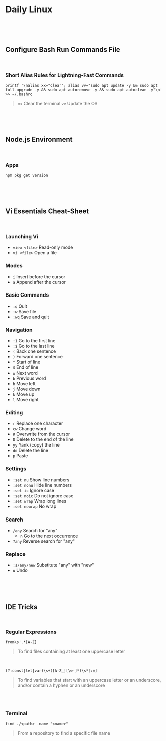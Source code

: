 



# Daily Linux

<br />
<br />
<br />




## Configure Bash Run Commands File

<br />




### Short Alias Rules for Lightning-Fast Commands


```Shell
printf '\nalias xx="clear"; alias vv="sudo apt update -y && sudo apt full-upgrade -y && sudo apt autoremove -y && sudo apt autoclean -y"\n' >> ~/.bashrc
```
> `xx` Clear the terminal `vv` Update the OS

<br />
<br />
<br />




## Node.js Environment

<br />




### Apps

```Shell
npm pkg get version
```

<br />
<br />
<br />




## Vi Essentials Cheat-Sheet

<br />



### Launching Vi
- `view <file>` Read-only mode
- `vi <file>` Open a file

### Modes
- `i` Insert before the cursor
- `a` Append after the cursor

### Basic Commands
- `:q` Quit
- `:w` Save file
- `:wq` Save and quit

### Navigation
- `:1` Go to the first line
- `:$` Go to the last line
- `(` Back one sentence
- `)` Forward one sentence
- `^` Start of line
- `$` End of line
- `w` Next word
- `b` Previous word
- `h` Move left
- `j` Move down
- `k` Move up
- `l` Move right

### Editing
- `r` Replace one character
- `cw` Change word
- `R` Overwrite from the cursor
- `D` Delete to the end of the line
- `yy` Yank (copy) the line
- `dd` Delete the line
- `p` Paste

### Settings
- `:set nu` Show line numbers
- `:set nonu` Hide line numbers
- `:set ic` Ignore case
- `:set noic` Do not ignore case
- `:set wrap` Wrap long lines
- `:set nowrap` No wrap

### Search
- `/any` Search for "any"
  - `n` Go to the next occurrence
- `?any` Reverse search for "any"

### Replace
- `:s/any/new` Substitute "any" with "new"
- `u` Undo

<br />
<br />
<br />




## IDE Tricks

<br />




### Regular Expressions


```Shell
from\s'.*[A-Z]
```
> To find files containing at least one uppercase letter

<br />


```Shell
(?:const|let|var)\s+([A-Z_][\w-]*)\s*[:=]
```
> To find variables that start with an uppercase letter or an underscore, and/or contain a hyphen or an underscore

<br />
<br />



### Terminal

```Shell
find ./<path> -name "<name>"
```
> From a repository to find a specific file name


